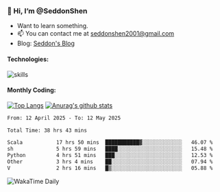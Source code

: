 ### 👋 Hi, I’m @SeddonShen
- Want to learn something.
- 📫 You can contact me at seddonshen2001@gmail.com
- Blog: [Seddon's Blog](https://seddonshen.github.io/)
#### Technologies:

![skills](https://skillicons.dev/icons?i=scala,js,html,css,bootstrap,jquery,c,cpp,cloudflare,django,docker,flask,git,github,githubactions,linux,latex,mysql,nodejs,ps,php,pr,py,raspberrypi,redis,unreal,v,vscode,vue,bash)

#### Monthly Coding:
[![Top Langs](https://github-readme-stats.vercel.app/api/top-langs?username=seddonshen&show_icons=true&locale=en&layout=compact&hide=html&langs_count=8)](https://github.com/SeddonShen/)
[![Anurag's github stats](https://github-readme-stats.vercel.app/api?username=SeddonShen&count_private=true&show_icons=true)](https://github.com/anuraghazra/github-readme-stats)
<!--START_SECTION:waka-->

```txt
From: 12 April 2025 - To: 12 May 2025

Total Time: 38 hrs 43 mins

Scala           17 hrs 50 mins  ███████████▓░░░░░░░░░░░░░   46.07 %
sh              5 hrs 59 mins   ████░░░░░░░░░░░░░░░░░░░░░   15.48 %
Python          4 hrs 51 mins   ███░░░░░░░░░░░░░░░░░░░░░░   12.53 %
Other           3 hrs 4 mins    ██░░░░░░░░░░░░░░░░░░░░░░░   07.94 %
V               2 hrs 16 mins   █▒░░░░░░░░░░░░░░░░░░░░░░░   05.88 %
```

<!--END_SECTION:waka-->

![WakaTime Daily](https://wakatime.com/share/@seddon2001/61a7e342-5f12-4fea-bf92-1fac161e97d6.svg)
<!---
SeddonShen/SeddonShen is a ✨ special ✨ repository because its `README.md` (this file) appears on your GitHub profile.
You can click the Preview link to take a look at your changes.
--->
